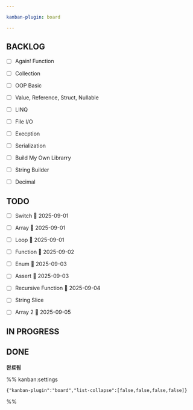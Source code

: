 ```yaml
---

kanban-plugin: board

---
```


## BACKLOG

- [ ] Again! Function
- [ ] Collection
- [ ] OOP Basic
- [ ] Value, Reference, Struct, Nullable
- [ ] LINQ
- [ ] File I/O
- [ ] Execption
- [ ] Serialization
- [ ] Build My Own Librarry
- [ ] String Builder
- [ ] Decimal


## TODO

- [ ] Switch 📅 2025-09-01
- [ ] Array 📅 2025-09-01
- [ ] Loop 📅 2025-09-01
- [ ] Function 📅 2025-09-02
- [ ] Enum 📅 2025-09-03
- [ ] Assert 📅 2025-09-03
- [ ] Recursive Function 📅 2025-09-04
- [ ] String Slice
- [ ] Array 2 📅 2025-09-05


## IN PROGRESS



## DONE

**완료됨**




%% kanban:settings
```
{"kanban-plugin":"board","list-collapse":[false,false,false,false]}
```
%%